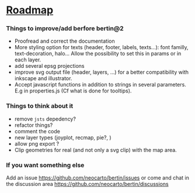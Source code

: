 # <ins>Roadmap</ins>

### Things to improve/add berfore bertin@2

- Proofread and correct the documentation
- More styling option for texts (header, footer, labels, texts...): font familly, text-decoration, halo... Allow the possibility to set this in params or in each layer.
- add several epsg projections
- improve svg output file (header, layers, ...) for a better compatibility with inkscape and illustrator.
- Accept javascript functions in addition to strings in several parameters. E.g in properties.js (Cf what is done for tooltips).

### Things to think about it

- remove `jsts` depedency?
- refactor things?
- comment the code
- new layer types (joyplot, recmap, pie?, )
- allow png export ?
- Clip geometries for real (and not only a svg clip) with the map area.  

### If you want something else

Add an issue https://github.com/neocarto/bertin/issues
or come and chat in the discussion area https://github.com/neocarto/bertin/discussions